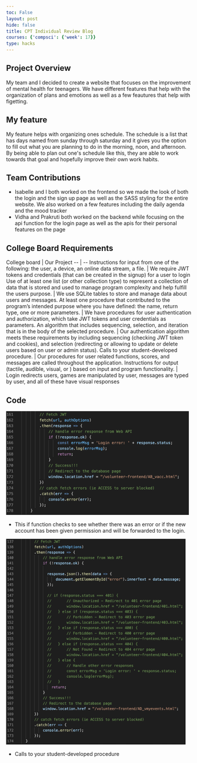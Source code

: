 ```yaml
---
toc: False
layout: post
hide: false
title: CPT Individual Review Blog
courses: {'compsci': {'week': 17}}
type: hacks
---
```

## Project Overview
My team and I decided to create a website that focuses on the improvement of mental health for teenagers. We have different features that help with the organization of plans and emotions as well as a few feautures that help with figetting.

## My feature
My feature helps with organizing ones schedule. The schedule is a list that has days named from sunday through saturday and it gives you the option to fill out what you are planning to do in the morning, noon, and afternoon. By being able to plan out one's schedule like this, they are able to work towards that goal and hopefully improve their own work habits. 

## Team Contributions
- Isabelle and I both worked on the frontend so we made the look of both the login and the sign up page as well as the SASS styling for the entire website. We also worked on a few features including the daily agenda and the mood tracker
- Vidha and Prakruti both worked on the backend while focusing on the api function for the login page as well as the apis for their personal features on the page

## College Board Requirements
<html>
<body>
<!--StartFragment-->
College board | Our Project
-- | --
Instructions for input from one of the following: the user, a device, an online data stream, a file. | We require JWT tokens and credentials (that can be created in the signup) for a user to login
Use of at least one list (or other collection type) to represent a collection of data that is stored and used to manage program complexity and help fulfill the users purpose. | We use SQLite tables to store and manage data about users and messages.
At least one procedure that contributed to the program’s intended purpose where you have defined: the name, return type, one or more parameters. | We have procedures for user authentication and authorization, which take JWT tokens and user credentials as parameters.
An algorithm that includes sequencing, selection, and iteration that is in the body of the selected procedure. | Our authentication algorithm meets these requirements by including sequencing (checking JWT token and cookies), and selection (redirecting or allowing to update or delete users based on user or admin status).
Calls to your student-developed procedure. | Our procedures for user related functions, scores, and messages are called throughout the application.
Instructions for output (tactile, audible, visual, or ) based on input and program functionality. | Login redirects users, games are manipulated by user, messages are typed by user, and all of these have visual responses

<!--EndFragment-->
</body>
</html>

## Code
![code](<Screenshot 2024-02-27 073700.png>)
- This if function checks to see whether there was an error or if the new account has been given permission and will be forwarded to the login.

![code 2](<Screenshot 2024-02-27 074930.png>)
- Calls to your student-developed procedure